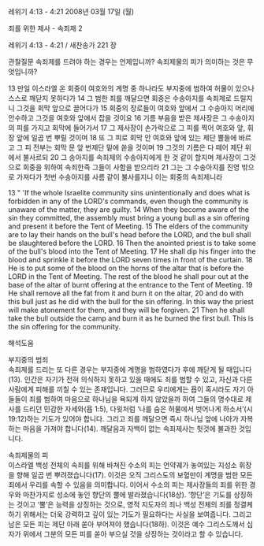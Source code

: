 레위기 4:13 - 4:21 
2008년 03월 17일 (월)

죄를 위한 제사 - 속죄제 2



레위기 4:13 - 4:21 / 새찬송가 221 장


관찰질문
속죄제를 드려야 하는 경우는 언제입니까?
속죄제물의 피가 의미하는 것은 무엇입니까? 

13 만일 이스라엘 온 회중이 여호와의 계명 중 하나라도 부지중에 범하여 허물이 있으나 스스로 깨닫지 못하다가 14 그 범한 죄를 깨달으면 회중은 수송아지를 속죄제로 드릴지니 그것을 회막 앞으로 끌어다가 15 회중의 장로들이 여호와 앞에서 그 수송아지 머리에 안수하고 그것을 여호와 앞에서 잡을 것이요 16 기름 부음을 받은 제사장은 그 수송아지의 피를 가지고 회막에 들어가서 17 그 제사장이 손가락으로 그 피를 찍어 여호와 앞, 휘장 앞에 일곱 번 뿌릴 것이며 18 또 그 피로 회막 안 여호와 앞에 있는 제단 뿔들에 바르고 그 피 전부는 회막 문 앞 번제단 밑에 쏟을 것이며 19 그것의 기름은 다 떼어 제단 위에서 불사르되 20 그 송아지를 속죄제의 수송아지에게 한 것 같이 할지며 제사장이 그것으로 회중을 위하여 속죄한즉 그들이 사함을 받으리라 21 그는 그 수송아지를 진영 밖으로 가져다가 첫번 수송아지를 사름 같이 불사를지니 이는 회중의 속죄제니라  

13 " 'If the whole Israelite community sins unintentionally and does what is forbidden in any of the LORD's commands, even though the community is unaware of the matter, they are guilty. 14 When they become aware of the sin they committed, the assembly must bring a young bull as a sin offering and present it before the Tent of Meeting. 15 The elders of the community are to lay their hands on the bull's head before the LORD, and the bull shall be slaughtered before the LORD. 16 Then the anointed priest is to take some of the bull's blood into the Tent of Meeting. 17 He shall dip his finger into the blood and sprinkle it before the LORD seven times in front of the curtain. 18 He is to put some of the blood on the horns of the altar that is before the LORD in the Tent of Meeting. The rest of the blood he shall pour out at the base of the altar of burnt offering at the entrance to the Tent of Meeting. 19 He shall remove all the fat from it and burn it on the altar, 20 and do with this bull just as he did with the bull for the sin offering. In this way the priest will make atonement for them, and they will be forgiven. 21 Then he shall take the bull outside the camp and burn it as he burned the first bull. This is the sin offering for the community.

해석도움





부지중의 범죄  
속죄제를 드리는 또 다른 경우는 부지중에 계명을 범하였다가 후에 깨닫게 될 때입니다(13). 인간은 자기가 전혀 의식하지 못하고 있을 때에도 죄를 범할 수 있고, 자신과 다른 사람에게 피해를 끼칠 수 있는 존재입니다. 그러므로 우리에게는 욥이 혹시라도 자기 아들들이 죄를 범하여 마음으로 하나님을 욕되게 하지 않았을까 하여 그들의 명수대로 제사를 드리던 민감한 자세와(욥 1:5), 다윗처럼 ‘나를 숨은 허물에서 벗어나게 하소서’(시 19:12)하는 기도가 있어야 합니다. 그리고 죄를 깨달으면 즉시 하나님 앞에 나아가 자복하는 마음을 가져야 합니다(14). 깨달음과 자백이 없는 속죄제사는 헛것에 불과한 것입니다.    

속죄제물의 피  
이스라엘 백성 전체의 속죄를 위해 바쳐진 수소의 피는 언약궤가 놓여있는 지성소 휘장을 향해 일곱 번 뿌려졌습니다(17). 이것은 오직 그리스도의 보혈만이 계명을 범한 모든 죄에서 우리를 속할 수 있음을 의미합니다. 이어서 수소의 피는 제사장들의 죄를 위한 경우와 마찬가지로 성소에 놓인 향단의 뿔에 발라졌습니다(18상). ‘향단’은 기도를 상징하는 것이고 ‘뿔’은 능력을 상징하는 것으로, 영적 지도자의 죄나 백성 전체의 죄를 정결케 하기 위해서는 더욱 강력하고 깊이 있는 기도가 필요하다는 사실을 보여줍니다. 그리고 남은 모든 피는 제단 아래 쏟아 부어져야 했습니다(18하). 이것은 예수 그리스도께서 십자가 위에서 그분의 모든 피를 쏟아 부으실 것을 상징하는 것이라고 할 수 있습니다.